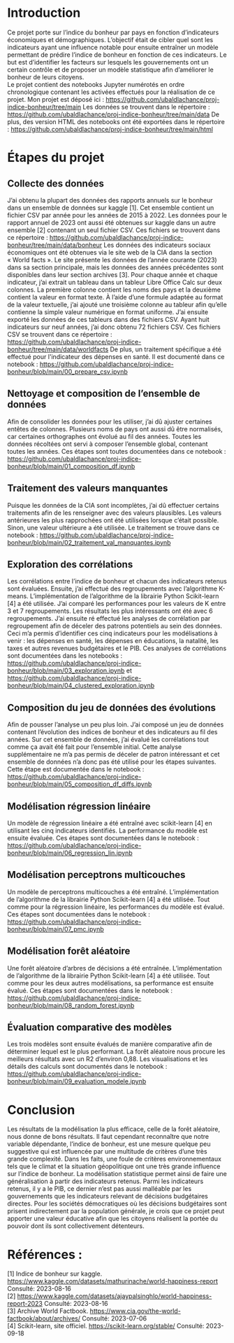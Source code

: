 # Introduction
Ce projet porte sur l’indice du bonheur par pays en fonction d’indicateurs économiques et démographiques.  L’objectif était de cibler quel sont les indicateurs ayant une influence notable pour ensuite entraîner un modèle permettant de prédire l’indice de bonheur en fonction de ces indicateurs.  Le but est d’identifier les facteurs sur lesquels les gouvernements ont un certain contrôle et de proposer un modèle statistique afin d’améliorer le bonheur de leurs citoyens.  
Le projet contient des notebooks Jupyter numérotés en ordre chronologique contenant les activées effectués pour la réalisation de ce projet.
Mon projet est déposé ici : https://github.com/ubaldlachance/proj-indice-bonheur/tree/main
Les données se trouvent dans le répertoire : https://github.com/ubaldlachance/proj-indice-bonheur/tree/main/data
De plus, des version HTML des notebooks ont été exportées dans le répertoire : https://github.com/ubaldlachance/proj-indice-bonheur/tree/main/html

# Étapes du projet
## Collecte des données 
J’ai obtenu la plupart des données des rapports annuels sur le bonheur dans un ensemble de données sur kaggle [1]. Cet ensemble contient un fichier CSV par année pour les années de 2015 à 2022. Les données pour le rapport annuel de 2023 ont aussi été obtenues sur kaggle dans un autre ensemble [2] contenant un seul fichier CSV. Ces fichiers se trouvent dans ce répertoire : https://github.com/ubaldlachance/proj-indice-bonheur/tree/main/data/bonheur
Les données des indicateurs sociaux économiques ont été obtenues via le site web de la CIA dans la section « World facts ». Le site présente les données de l’année courante (2023) dans sa section principale, mais les données des années précédentes sont disponibles dans leur section archives [3]. Pour chaque année et chaque indicateur, j’ai extrait un tableau dans un tableur Libre Office Calc sur deux colonnes. La première colonne contient les noms des pays et la deuxième contient la valeur en format texte. À l’aide d’une formule adaptée au format de la valeur textuelle, j’ai ajouté une troisième colonne au tableur afin qu’elle contienne la simple valeur numérique en format uniforme. J’ai ensuite exporté les données de ces tableurs dans des fichiers CSV. Ayant huit indicateurs sur neuf années, j’ai donc obtenu 72 fichiers CSV. Ces fichiers CSV se trouvent dans ce répertoire : https://github.com/ubaldlachance/proj-indice-bonheur/tree/main/data/worldfacts
De plus, un traitement spécifique a été effectué pour l'indicateur des dépenses en santé. Il est documenté dans ce notebook : https://github.com/ubaldlachance/proj-indice-bonheur/blob/main/00_prepare_csv.ipynb
## Nettoyage et composition de l’ensemble de données
Afin de consolider les données pour les utiliser, j’ai dû ajuster certaines entêtes de colonnes. Plusieurs noms de pays ont aussi dû être normalisés, car certaines orthographes ont évolué au fil des années. Toutes les données récoltées ont servi à composer l’ensemble global, contenant toutes les années. Ces étapes sont toutes documentées dans ce notebook : https://github.com/ubaldlachance/proj-indice-bonheur/blob/main/01_composition_df.ipynb
## Traitement des valeurs manquantes
Puisque les données de la CIA sont incomplètes, j’ai dû effectuer certains traitements afin de les renseigner avec des valeurs plausibles. Les valeurs antérieures les plus rapprochées ont été utilisées lorsque c’était possible. Sinon, une valeur ultérieure a été utilisée. Le traitement se trouve dans ce notebook : https://github.com/ubaldlachance/proj-indice-bonheur/blob/main/02_traitement_val_manquantes.ipynb
## Exploration des corrélations
Les corrélations entre l’indice de bonheur et chacun des indicateurs retenus sont évaluées. Ensuite,   j’ai effectué des regroupements avec l’algorithme K-means. L’implémentation de l’algorithme de la librairie Python Scikit-learn [4] a été utilisée. J’ai comparé les performances pour les valeurs de K entre 3 et 7 regroupements. Les résultats les plus intéressants ont été avec 6 regroupements. J’ai ensuite ré effectué les analyses de corrélation par regroupement afin de déceler des patrons potentiels au sein des données. Ceci m’a permis d’identifier ces cinq indicateurs pour les modélisations à venir : les dépenses en santé, les dépenses en éducations, la natalité, les taxes et autres revenues budgétaires et le PIB. Ces analyses de corrélations sont documentées dans les notebooks : https://github.com/ubaldlachance/proj-indice-bonheur/blob/main/03_exploration.ipynb et https://github.com/ubaldlachance/proj-indice-bonheur/blob/main/04_clustered_exploration.ipynb
## Composition du jeu de données des évolutions
Afin de pousser l’analyse un peu plus loin. J’ai composé un jeu de données contenant l’évolution des indices de bonheur et des indicateurs au fil des années. Sur cet ensemble de données, j’ai évalué les corrélations tout comme ça avait été fait pour l’ensemble initial. Cette analyse supplémentaire ne m’a pas permis de déceler de patron intéressant et cet ensemble de données n’a donc pas été utilisé pour les étapes suivantes. Cette étape est documentée dans le notebook : https://github.com/ubaldlachance/proj-indice-bonheur/blob/main/05_composition_df_diffs.ipynb
## Modélisation régression linéaire
Un modèle de régression linéaire a été entraîné avec scikit-learn [4] en utilisant les cinq indicateurs identifiés. La performance du modèle est ensuite évaluée. Ces étapes sont documentées dans le notebook : https://github.com/ubaldlachance/proj-indice-bonheur/blob/main/06_regression_lin.ipynb
## Modélisation perceptrons multicouches
Un modèle de perceptrons multicouches a été entraîné. L’implémentation de l’algorithme de la librairie Python Scikit-learn [4] a été utilisée. Tout comme pour la régression linéaire, les performances du modèle est évalué. Ces étapes sont documentées dans le notebook : https://github.com/ubaldlachance/proj-indice-bonheur/blob/main/07_pmc.ipynb
## Modélisation forêt aléatoire
Une forêt aléatoire d’arbres de décisions a été entraînée. L’implémentation de l’algorithme de la librairie Python Scikit-learn [4] a été utilisée. Tout comme pour les deux autres modélisations, sa performance est ensuite évalué. Ces étapes sont documentées dans le notebook : https://github.com/ubaldlachance/proj-indice-bonheur/blob/main/08_random_forest.ipynb
## Évaluation comparative des modèles
Les trois modèles sont ensuite évalués de manière comparative afin de déterminer lequel est le plus performant. La forêt aléatoire nous procure les meilleurs résultats avec un R2 d’environ 0,88. Les visualisations et les détails des calculs sont documentés dans le notebook : https://github.com/ubaldlachance/proj-indice-bonheur/blob/main/09_evaluation_modele.ipynb

# Conclusion
Les résultats de la modélisation la plus efficace, celle de la forêt aléatoire, nous donne de bons résultats. Il faut cependant reconnaître que notre variable dépendante, l’indice de bonheur, est une mesure quelque peu suggestive qui est influencée par une multitude de critères d’une très grande complexité. Dans les faits, une foule de critères environnementaux tels que le climat et la situation géopolitique ont une très grande influence sur l’indice de bonheur. La modélisation statistique permet ainsi de faire une généralisation à partir des indicateurs retenus. Parmi les indicateurs retenus, il y a le PIB, ce dernier n’est pas aussi malléable par les gouvernements que les indicateurs relevant de décisions budgétaires directes. Pour les sociétés démocratiques où les décisions budgétaires sont prisent indirectement par la population générale, je crois que ce projet peut apporter une valeur éducative afin que les citoyens réalisent la portée du pouvoir dont ils sont collectivement détenteurs.    


# Références :
[1] Indice de bonheur sur kaggle. https://www.kaggle.com/datasets/mathurinache/world-happiness-report Consulté: 2023-08-16  
[2] https://www.kaggle.com/datasets/ajaypalsinghlo/world-happiness-report-2023 Consulté: 2023-08-16  
[3] Archive World Factbook. https://www.cia.gov/the-world-factbook/about/archives/ Consulté: 2023-07-06   
[4] Scikit-learn, site officiel. https://scikit-learn.org/stable/ Consulté: 2023-09-18  